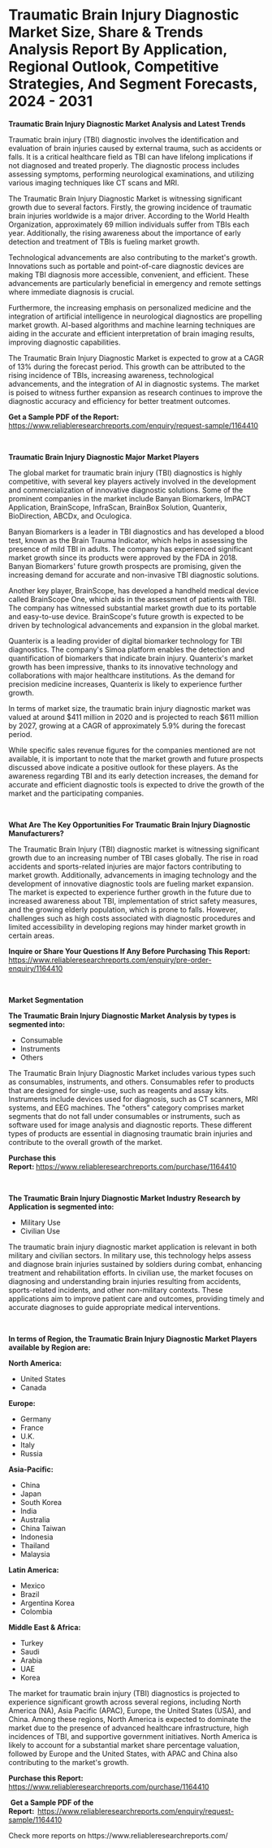 <p><h1>Traumatic Brain Injury Diagnostic Market Size, Share & Trends Analysis Report By Application, Regional Outlook, Competitive Strategies, And Segment Forecasts, 2024 - 2031</h1></p><p><strong>Traumatic Brain Injury Diagnostic Market Analysis and Latest Trends</strong></p>
<p><p>Traumatic brain injury (TBI) diagnostic involves the identification and evaluation of brain injuries caused by external trauma, such as accidents or falls. It is a critical healthcare field as TBI can have lifelong implications if not diagnosed and treated properly. The diagnostic process includes assessing symptoms, performing neurological examinations, and utilizing various imaging techniques like CT scans and MRI.</p><p>The Traumatic Brain Injury Diagnostic Market is witnessing significant growth due to several factors. Firstly, the growing incidence of traumatic brain injuries worldwide is a major driver. According to the World Health Organization, approximately 69 million individuals suffer from TBIs each year. Additionally, the rising awareness about the importance of early detection and treatment of TBIs is fueling market growth.</p><p>Technological advancements are also contributing to the market's growth. Innovations such as portable and point-of-care diagnostic devices are making TBI diagnosis more accessible, convenient, and efficient. These advancements are particularly beneficial in emergency and remote settings where immediate diagnosis is crucial.</p><p>Furthermore, the increasing emphasis on personalized medicine and the integration of artificial intelligence in neurological diagnostics are propelling market growth. AI-based algorithms and machine learning techniques are aiding in the accurate and efficient interpretation of brain imaging results, improving diagnostic capabilities.</p><p>The Traumatic Brain Injury Diagnostic Market is expected to grow at a CAGR of 13% during the forecast period. This growth can be attributed to the rising incidence of TBIs, increasing awareness, technological advancements, and the integration of AI in diagnostic systems. The market is poised to witness further expansion as research continues to improve the diagnostic accuracy and efficiency for better treatment outcomes.</p></p>
<p><strong>Get a Sample PDF of the Report:&nbsp;</strong> <a href="https://www.reliableresearchreports.com/enquiry/request-sample/1164410">https://www.reliableresearchreports.com/enquiry/request-sample/1164410</a></p>
<p>&nbsp;</p>
<p><strong>Traumatic Brain Injury Diagnostic Major Market Players</strong></p>
<p><p>The global market for traumatic brain injury (TBI) diagnostics is highly competitive, with several key players actively involved in the development and commercialization of innovative diagnostic solutions. Some of the prominent companies in the market include Banyan Biomarkers, ImPACT Application, BrainScope, InfraScan, BrainBox Solution, Quanterix, BioDirection, ABCDx, and Oculogica.</p><p>Banyan Biomarkers is a leader in TBI diagnostics and has developed a blood test, known as the Brain Trauma Indicator, which helps in assessing the presence of mild TBI in adults. The company has experienced significant market growth since its products were approved by the FDA in 2018. Banyan Biomarkers' future growth prospects are promising, given the increasing demand for accurate and non-invasive TBI diagnostic solutions.</p><p>Another key player, BrainScope, has developed a handheld medical device called BrainScope One, which aids in the assessment of patients with TBI. The company has witnessed substantial market growth due to its portable and easy-to-use device. BrainScope's future growth is expected to be driven by technological advancements and expansion in the global market.</p><p>Quanterix is a leading provider of digital biomarker technology for TBI diagnostics. The company's Simoa platform enables the detection and quantification of biomarkers that indicate brain injury. Quanterix's market growth has been impressive, thanks to its innovative technology and collaborations with major healthcare institutions. As the demand for precision medicine increases, Quanterix is likely to experience further growth.</p><p>In terms of market size, the traumatic brain injury diagnostic market was valued at around $411 million in 2020 and is projected to reach $611 million by 2027, growing at a CAGR of approximately 5.9% during the forecast period.</p><p>While specific sales revenue figures for the companies mentioned are not available, it is important to note that the market growth and future prospects discussed above indicate a positive outlook for these players. As the awareness regarding TBI and its early detection increases, the demand for accurate and efficient diagnostic tools is expected to drive the growth of the market and the participating companies.</p></p>
<p>&nbsp;</p>
<p><strong>What Are The Key Opportunities For Traumatic Brain Injury Diagnostic Manufacturers?</strong></p>
<p><p>The Traumatic Brain Injury (TBI) diagnostic market is witnessing significant growth due to an increasing number of TBI cases globally. The rise in road accidents and sports-related injuries are major factors contributing to market growth. Additionally, advancements in imaging technology and the development of innovative diagnostic tools are fueling market expansion. The market is expected to experience further growth in the future due to increased awareness about TBI, implementation of strict safety measures, and the growing elderly population, which is prone to falls. However, challenges such as high costs associated with diagnostic procedures and limited accessibility in developing regions may hinder market growth in certain areas.</p></p>
<p><strong>Inquire or Share Your Questions If Any Before Purchasing This Report:</strong> <a href="https://www.reliableresearchreports.com/enquiry/pre-order-enquiry/1164410">https://www.reliableresearchreports.com/enquiry/pre-order-enquiry/1164410</a></p>
<p>&nbsp;</p>
<p><strong>Market Segmentation</strong></p>
<p><strong>The Traumatic Brain Injury Diagnostic Market Analysis by types is segmented into:</strong></p>
<p><ul><li>Consumable</li><li>Instruments</li><li>Others</li></ul></p>
<p><p>The Traumatic Brain Injury Diagnostic Market includes various types such as consumables, instruments, and others. Consumables refer to products that are designed for single-use, such as reagents and assay kits. Instruments include devices used for diagnosis, such as CT scanners, MRI systems, and EEG machines. The "others" category comprises market segments that do not fall under consumables or instruments, such as software used for image analysis and diagnostic reports. These different types of products are essential in diagnosing traumatic brain injuries and contribute to the overall growth of the market.</p></p>
<p><strong>Purchase this Report:&nbsp;</strong><a href="https://www.reliableresearchreports.com/purchase/1164410">https://www.reliableresearchreports.com/purchase/1164410</a></p>
<p>&nbsp;</p>
<p><strong>The Traumatic Brain Injury Diagnostic Market Industry Research by Application is segmented into:</strong></p>
<p><ul><li>Military Use</li><li>Civilian Use</li></ul></p>
<p><p>The traumatic brain injury diagnostic market application is relevant in both military and civilian sectors. In military use, this technology helps assess and diagnose brain injuries sustained by soldiers during combat, enhancing treatment and rehabilitation efforts. In civilian use, the market focuses on diagnosing and understanding brain injuries resulting from accidents, sports-related incidents, and other non-military contexts. These applications aim to improve patient care and outcomes, providing timely and accurate diagnoses to guide appropriate medical interventions.</p></p>
<p>&nbsp;</p>
<p><strong>In terms of Region, the Traumatic Brain Injury Diagnostic Market Players available by Region are:</strong></p>
<p>
    <p> <strong> North America: </strong>
        <ul>
            <li>United States</li>
            <li>Canada</li>
        </ul>
        </p> 
    <p> <strong> Europe: </strong>
        <ul>
            <li>Germany</li>
            <li>France</li>
            <li>U.K.</li>
            <li>Italy</li>
            <li>Russia</li>
        </ul>
        </p> 
    <p> <strong> Asia-Pacific: </strong>
        <ul>
            <li>China</li>
            <li>Japan</li>
            <li>South Korea</li>
            <li>India</li>
            <li>Australia</li>
            <li>China Taiwan</li>
            <li>Indonesia</li>
            <li>Thailand</li>
            <li>Malaysia</li>
        </ul>
        </p> 
    <p> <strong> Latin America: </strong>
        <ul>
            <li>Mexico</li>
            <li>Brazil</li>
            <li>Argentina Korea</li>
            <li>Colombia</li>
        </ul>
        </p> 
    <p> <strong> Middle East & Africa: </strong>
        <ul>
            <li>Turkey</li>
            <li>Saudi</li>
            <li>Arabia</li>
            <li>UAE</li>
            <li>Korea</li>
        </ul>
    </p>
    </p>
<p><p>The market for traumatic brain injury (TBI) diagnostics is projected to experience significant growth across several regions, including North America (NA), Asia Pacific (APAC), Europe, the United States (USA), and China. Among these regions, North America is expected to dominate the market due to the presence of advanced healthcare infrastructure, high incidences of TBI, and supportive government initiatives. North America is likely to account for a substantial market share percentage valuation, followed by Europe and the United States, with APAC and China also contributing to the market's growth.</p></p>
<p><strong>Purchase this Report: </strong><a href="https://www.reliableresearchreports.com/purchase/1164410">https://www.reliableresearchreports.com/purchase/1164410</a></p>
<p>&nbsp;<strong>Get a Sample PDF of the Report:&nbsp;&nbsp;</strong><a href="https://www.reliableresearchreports.com/enquiry/request-sample/1164410">https://www.reliableresearchreports.com/enquiry/request-sample/1164410</a></p>
<p><strong></strong></p>
<p>Check more reports on https://www.reliableresearchreports.com/</p>